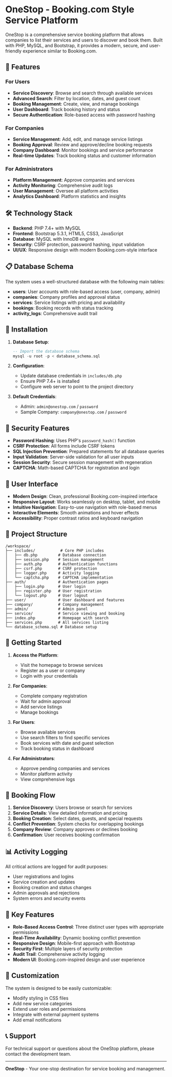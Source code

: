 # OneStop - Booking.com Style Service Platform

OneStop is a comprehensive service booking platform that allows companies to list their services and users to discover and book them. Built with PHP, MySQL, and Bootstrap, it provides a modern, secure, and user-friendly experience similar to Booking.com.

## 🚀 Features

### For Users
- **Service Discovery**: Browse and search through available services
- **Advanced Search**: Filter by location, dates, and guest count
- **Booking Management**: Create, view, and manage bookings
- **User Dashboard**: Track booking history and status
- **Secure Authentication**: Role-based access with password hashing

### For Companies
- **Service Management**: Add, edit, and manage service listings
- **Booking Approval**: Review and approve/decline booking requests
- **Company Dashboard**: Monitor bookings and service performance
- **Real-time Updates**: Track booking status and customer information

### For Administrators
- **Platform Management**: Approve companies and services
- **Activity Monitoring**: Comprehensive audit logs
- **User Management**: Oversee all platform activities
- **Analytics Dashboard**: Platform statistics and insights

## 🛠️ Technology Stack

- **Backend**: PHP 7.4+ with MySQL
- **Frontend**: Bootstrap 5.3.1, HTML5, CSS3, JavaScript
- **Database**: MySQL with InnoDB engine
- **Security**: CSRF protection, password hashing, input validation
- **UI/UX**: Responsive design with modern Booking.com-style interface

## 📋 Database Schema

The system uses a well-structured database with the following main tables:

- **users**: User accounts with role-based access (user, company, admin)
- **companies**: Company profiles and approval status
- **services**: Service listings with pricing and availability
- **bookings**: Booking records with status tracking
- **activity_logs**: Comprehensive audit trail

## 🔧 Installation

1. **Database Setup**:
   ```sql
   -- Import the database schema
   mysql -u root -p < database_schema.sql
   ```

2. **Configuration**:
   - Update database credentials in `includes/db.php`
   - Ensure PHP 7.4+ is installed
   - Configure web server to point to the project directory

3. **Default Credentials**:
   - Admin: `admin@onestop.com` / `password`
   - Sample Company: `company@onestop.com` / `password`

## 🔐 Security Features

- **Password Hashing**: Uses PHP's `password_hash()` function
- **CSRF Protection**: All forms include CSRF tokens
- **SQL Injection Prevention**: Prepared statements for all database queries
- **Input Validation**: Server-side validation for all user inputs
- **Session Security**: Secure session management with regeneration
- **CAPTCHA**: Math-based CAPTCHA for registration and login

## 🎨 User Interface

- **Modern Design**: Clean, professional Booking.com-inspired interface
- **Responsive Layout**: Works seamlessly on desktop, tablet, and mobile
- **Intuitive Navigation**: Easy-to-use navigation with role-based menus
- **Interactive Elements**: Smooth animations and hover effects
- **Accessibility**: Proper contrast ratios and keyboard navigation

## 📁 Project Structure

```
/workspace/
├── includes/           # Core PHP includes
│   ├── db.php         # Database connection
│   ├── session.php    # Session management
│   ├── auth.php       # Authentication functions
│   ├── csrf.php       # CSRF protection
│   ├── logger.php     # Activity logging
│   └── captcha.php    # CAPTCHA implementation
├── auth/              # Authentication pages
│   ├── login.php      # User login
│   ├── register.php   # User registration
│   └── logout.php     # User logout
├── user/              # User dashboard and features
├── company/           # Company management
├── admin/             # Admin panel
├── service/           # Service viewing and booking
├── index.php          # Homepage with search
├── services.php       # All services listing
└── database_schema.sql # Database setup
```

## 🚦 Getting Started

1. **Access the Platform**:
   - Visit the homepage to browse services
   - Register as a user or company
   - Login with your credentials

2. **For Companies**:
   - Complete company registration
   - Wait for admin approval
   - Add service listings
   - Manage bookings

3. **For Users**:
   - Browse available services
   - Use search filters to find specific services
   - Book services with date and guest selection
   - Track booking status in dashboard

4. **For Administrators**:
   - Approve pending companies and services
   - Monitor platform activity
   - View comprehensive logs

## 🔄 Booking Flow

1. **Service Discovery**: Users browse or search for services
2. **Service Details**: View detailed information and pricing
3. **Booking Creation**: Select dates, guests, and special requests
4. **Conflict Prevention**: System checks for overlapping bookings
5. **Company Review**: Company approves or declines booking
6. **Confirmation**: User receives booking confirmation

## 📊 Activity Logging

All critical actions are logged for audit purposes:
- User registrations and logins
- Service creation and updates
- Booking creation and status changes
- Admin approvals and rejections
- System errors and security events

## 🎯 Key Features

- **Role-Based Access Control**: Three distinct user types with appropriate permissions
- **Real-Time Availability**: Dynamic booking conflict prevention
- **Responsive Design**: Mobile-first approach with Bootstrap
- **Security First**: Multiple layers of security protection
- **Audit Trail**: Comprehensive activity logging
- **Modern UI**: Booking.com-inspired design and user experience

## 🔧 Customization

The system is designed to be easily customizable:
- Modify styling in CSS files
- Add new service categories
- Extend user roles and permissions
- Integrate with external payment systems
- Add email notifications

## 📞 Support

For technical support or questions about the OneStop platform, please contact the development team.

---

**OneStop** - Your one-stop destination for service booking and management.
